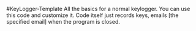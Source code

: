 #KeyLogger-Template
All the basics for a normal keylogger. You can use this code and customize it. Code itself just records keys, emails [the specified email] when the program is closed.
